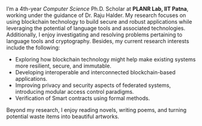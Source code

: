 I’m a 4th-year _Computer Science_ Ph.D. Scholar at **PLANR Lab, IIT Patna**, working under the guidance of Dr. Raju Halder. My research focuses on using blockchain technology to build secure and robust applications while leveraging the potential of language tools and associated technologies. Additionally, I enjoy investigating and resolving problems pertaining to language tools and cryptography. Besides, my current research interests include the following:

-   Exploring how blockchain technology might help make existing systems more resilient, secure, and immutable.
-   Developing interoperable and interconnected blockchain-based applications.
-   Improving privacy and security aspects of federated systems, introducing modular access control paradigms.
-   Verification of Smart contracts using formal methods.

Beyond my research, I enjoy reading novels, writing poems, and turning potential waste items into beautiful artworks.
